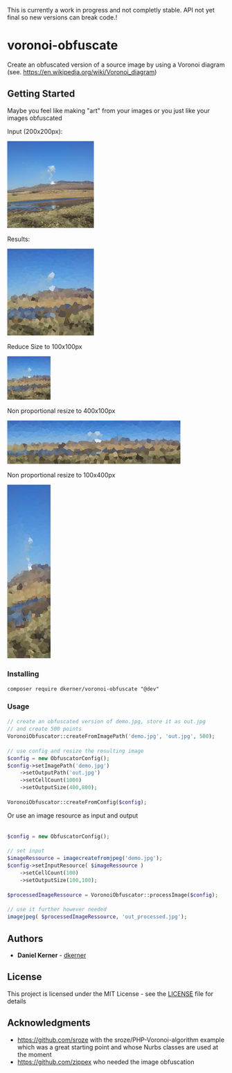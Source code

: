 This is currently a work in progress and not completly stable. API not yet final so new versions can break code.!

# voronoi-obfuscate

Create an obfuscated version of a source image by using a Voronoi diagram (see. https://en.wikipedia.org/wiki/Voronoi_diagram)

## Getting Started

Maybe you feel like making "art" from your images or you just like your images obfuscated

Input (200x200px):

![input](https://raw.githubusercontent.com/dkerner/voronoi-obfuscate/master/demo-images/demo.jpg)

Results:

![result](https://raw.githubusercontent.com/dkerner/voronoi-obfuscate/master/demo-images/out.jpg)

Reduce Size to 100x100px

![result](https://raw.githubusercontent.com/dkerner/voronoi-obfuscate/master/demo-images/out_100x100.jpg)

Non proportional resize to 400x100px

![result](https://raw.githubusercontent.com/dkerner/voronoi-obfuscate/master/demo-images/out_400x100.jpg)

Non proportional resize to 100x400px

![result](https://raw.githubusercontent.com/dkerner/voronoi-obfuscate/master/demo-images/out_100x400.jpg)


### Installing

```
composer require dkerner/voronoi-obfuscate "@dev"
```

### Usage

```php
// create an obfuscated version of demo.jpg, store it as out.jpg 
// and create 500 points
VoronoiObfuscator::createFromImagePath('demo.jpg', 'out.jpg', 500);
 
// use config and resize the resulting image
$config = new ObfuscatorConfig();
$config->setImagePath('demo.jpg')
    ->setOutputPath('out.jpg')
    ->setCellCount(1000)
    ->setOutputSize(400,800);

VoronoiObfuscator::createFromConfig($config);
```

Or use an image resource as input and output
```php

$config = new ObfuscatorConfig();
 
// set input
$imageRessource = imagecreatefromjpeg('demo.jpg');
$config->setInputResource( $imageRessource )
    ->setCellCount(100)
    ->setOutputSize(100,100);
    
$processedImageRessource = VoronoiObfuscator::processImage($config);
 
// use it further however needed
imagejpeg( $processedImageRessource, 'out_processed.jpg');

```

## Authors

* **Daniel Kerner** - [dkerner](https://github.com/dkerner)

## License

This project is licensed under the MIT License - see the [LICENSE](LICENSE) file for details

## Acknowledgments

* https://github.com/sroze with the sroze/PHP-Voronoi-algorithm example which was a great starting point and whose Nurbs classes are used at the moment
* https://github.com/zippex who needed the image obfuscation
